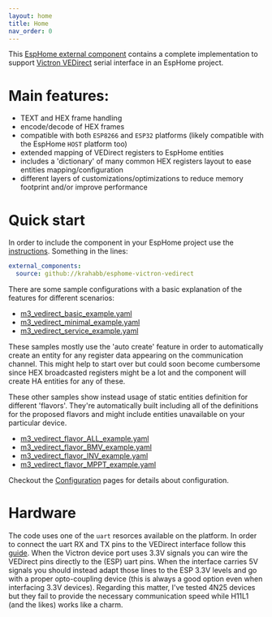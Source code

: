 ```yaml
---
layout: home
title: Home
nav_order: 0
---
```

This [EspHome external component](https://esphome.io/components/external_components) contains a complete implementation to support [Victron VEDirect](https://www.victronenergy.com/upload/documents/VE.Direct-Protocol-3.33.pdf) serial interface in an EspHome project.

# Main features:
- TEXT and HEX frame handling
- encode/decode of HEX frames
- compatible with both `ESP8266` and `ESP32` platforms (likely compatible with the EspHome `HOST` platform too)
- extended mapping of VEDirect registers to EspHome entities
- includes a 'dictionary' of many common HEX registers layout to ease entities mapping/configuration
- different layers of customizations/optimizations to reduce memory footprint and/or improve performance

# Quick start
In order to include the component in your EspHome project use the [instructions](https://esphome.io/components/external_components). Something in the lines:
```yaml
external_components:
  source: github://krahabb/esphome-victron-vedirect
```
There are some sample configurations with a basic explanation of the features for different scenarios:
- [m3_vedirect_basic_example.yaml](samples/m3_vedirect_basic_example.yaml)
- [m3_vedirect_minimal_example.yaml](samples/m3_vedirect_minimal_example.yaml)
- [m3_vedirect_service_example.yaml](samples/m3_vedirect_service_example.yaml)

These samples mostly use the 'auto create' feature in order to automatically create an entity for any register data appearing on the communication channel. This might help to start over but could soon become cumbersome since HEX broadcasted registers might be a lot and the component will create HA entities for any of these.

These other samples show instead usage of static entities definition for different 'flavors'.
They're automatically built including all of the definitions for the proposed flavors and might include entities unavailable on your particular device.
- [m3_vedirect_flavor_ALL_example.yaml](samples/m3_vedirect_flavor_ALL_example.yaml)
- [m3_vedirect_flavor_BMV_example.yaml](samples/m3_vedirect_flavor_BMV_example.yaml)
- [m3_vedirect_flavor_INV_example.yaml](samples/m3_vedirect_flavor_INV_example.yaml)
- [m3_vedirect_flavor_MPPT_example.yaml](samples/m3_vedirect_flavor_MPPT_example.yaml)

Checkout the [Configuration](configuration) pages for details about configuration.

# Hardware
The code uses one of the `uart` resorces available on the platform. In order to connect the uart RX and TX pins to the VEDirect interface follow this [guide](https://www.victronenergy.com/live/vedirect_protocol:faq). When the Victron device port uses 3.3V signals you can wire the VEDirect pins directly to the (ESP) uart pins. When the interface carries 5V signals you should instead adapt those lines to the ESP 3.3V levels and go with a proper opto-coupling device (this is always a good option even when interfacing 3.3V devices). Regarding this matter, I've tested 4N25 devices but they fail to provide the necessary communication speed while H11L1 (and the likes) works like a charm.